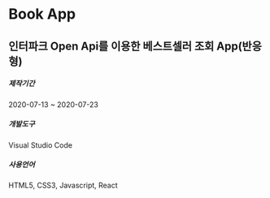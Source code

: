 # Book App

## 인터파크 Open Api를 이용한 베스트셀러 조회 App(반응형)

##### 제작기간

2020-07-13 ~ 2020-07-23

##### 개발도구

Visual Studio Code

##### 사용언어

HTML5, CSS3, Javascript, React
